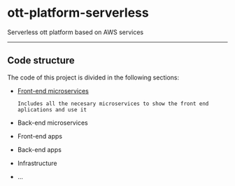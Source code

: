 # ott-platform-serverless

Serverless ott platform based on AWS services

---
## Code structure

The code of this project is divided in the following sections:

* [Front-end microservices](docs/front-end-microservices.md)

    `Includes all the necesary microservices to show the front end aplications and use it`
    
* Back-end microservices
* Front-end apps
* Back-end apps
* Infrastructure
* ...


